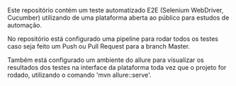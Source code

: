 Este repositório contém um teste automatizado E2E (Selenium WebDriver, Cucumber) utilizando de uma plataforma aberta ao público para estudos de automação.

No repositório está configurado uma pipeline para rodar todos os testes caso seja feito um Push ou Pull Request para a branch Master. 

Também está configurado um ambiente do allure para visualizar os resultados dos testes na interface da plataforma toda vez que o projeto for rodado, utilizando o comando 'mvn allure::serve'.
